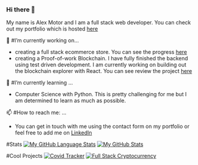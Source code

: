 ### Hi there 👋

My name is Alex Motor and I am a full stack web developer. You can check out my portfolio which is hosted [here](https://portfolio-86140.web.app/)

🔭 #I’m currently working on...
- creating a full stack ecommerce store. You can see the progress [here](https://github.com/amotor-AM/crypto-tees)
- creating a Proof-of-work Blockchain. I have fully finished the backend using test driven development. 
I am currently working on building out the blockchain explorer with React. You can see review the project [here](https://github.com/amotor-AM/Full-Stack-Cryptocurrency)

🌱 #I’m currently learning ...
- Computer Science with Python. This is pretty challenging for me but I am determined to learn as
much as possible. 

 📫 #How to reach me: ...
 - You can get in touch with me using the contact form on my portfolio or feel free to 
 add me on [LinkedIn](https://www.linkedin.com/in/alex-motor-324b9792/)
 
 
#Stats
[![My GitHub Language Stats](https://github-readme-stats.vercel.app/api/top-langs/?username=amotor-AM&langs_count=5&theme=radical)]()
[![My GitHub Stats](https://github-readme-stats.vercel.app/api/?username=amotor-AM&count_private=true&theme=radical&showicons=true)]()

#Cool Projects
[![Covid Tracker](https://github-readme-stats.vercel.app/api/pin/?username=amotor-AM&repo=us-covid-stats)](https://github.com/amotor-AM/us-covid-stats)
[![Full Stack Cryptocurrency](https://github-readme-stats.vercel.app/api/pin/?username=amotor-AM&repo=Full-Stack-Cryptocurrency)](https://github.com/amotor-AM/Full-Stack-Cryptocurrency)


<!--
**amotor-AM/amotor-AM** is a ✨ _special_ ✨ repository because its `README.md` (this file) appears on your GitHub profile.

Here are some ideas to get you started:

- 🔭 I’m currently working on ...
- 🌱 I’m currently learning ...
- 👯 I’m looking to collaborate on ...
- 🤔 I’m looking for help with ...
- 💬 Ask me about ...
- 📫 How to reach me: ...
- 😄 Pronouns: ...
- ⚡ Fun fact: ...
-->
